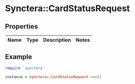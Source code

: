 # Synctera::CardStatusRequest

## Properties

| Name | Type | Description | Notes |
| ---- | ---- | ----------- | ----- |

## Example

```ruby
require 'synctera'

instance = Synctera::CardStatusRequest.new()
```

